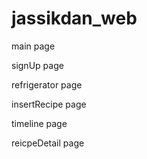 # jassikdan_web
main page



signUp page



refrigerator page



insertRecipe page



timeline page



reicpeDetail page

